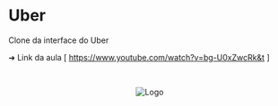 # Uber
Clone da interface do Uber

➜ Link da aula [ https://www.youtube.com/watch?v=bg-U0xZwcRk&t ]

<br />

<!-- PROJECT LOGO -->

<p align="center">
    <img src="https://seeklogo.com/images/U/uber-logo-9B6033C292-seeklogo.com.png" alt="Logo">
</p>
